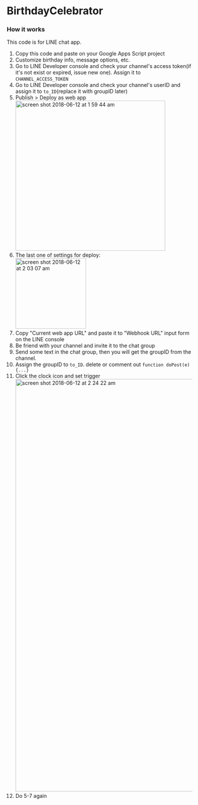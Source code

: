 # BirthdayCelebrator
### How it works
This code is for LINE chat app. 
1. Copy this code and paste on your Google Apps Script project
2. Customize birthday info, message options, etc.
3. Go to LINE Developer console and check your channel's access token(if it's not exist or expired, issue new one). Assign it to `CHANNEL_ACCESS_TOKEN`
4. Go to LINE Developer console and check your channel's userID and assign it to `to_ID`(replace it with groupID later)
5. Publish > Deploy as web app<br/><img width="406" alt="screen shot 2018-06-12 at 1 59 44 am" src="https://user-images.githubusercontent.com/30137645/41280719-8066eb50-6de4-11e8-8d69-413117d4d538.png">
6. The last one of settings for deploy:<br/><img width="191" alt="screen shot 2018-06-12 at 2 03 07 am" src="https://user-images.githubusercontent.com/30137645/41281000-3b8e1ba6-6de5-11e8-959b-4b7320d4e868.png">
7. Copy "Current web app URL" and paste it to "Webhook URL" input form on the LINE console
8. Be friend with your channel and invite it to the chat group
9. Send some text in the chat group, then you will get the groupID from the channel.
10. Assign the groupID to `to_ID`. delete or comment out `function doPost(e){...}`
11. Click the clock icon and set trigger<br/><img width="1116" alt="screen shot 2018-06-12 at 2 24 22 am" src="https://user-images.githubusercontent.com/30137645/41282034-d96b0ba2-6de7-11e8-9598-cf4a3b860d98.png">
12. Do 5-7 again
